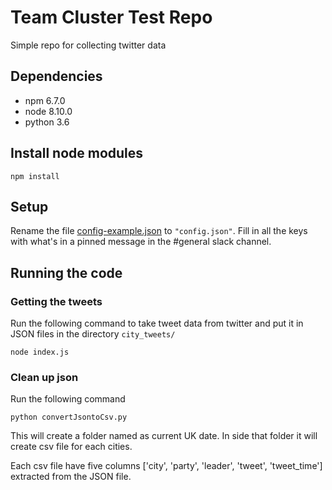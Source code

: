 
# Team Cluster Test Repo

Simple repo for collecting twitter data

## Dependencies
* npm 6.7.0
* node 8.10.0
* python 3.6

## Install node modules
```
npm install
```

## Setup
Rename the file [config-example.json](./config-example.json) to `"config.json"`. Fill in all the keys with what's in a pinned message in the #general slack channel.

## Running the code

### Getting the tweets

Run the following command to take tweet data from twitter and put it in JSON files in the directory `city_tweets/`
```
node index.js
```

### Clean up json

Run the following command

```
python convertJsontoCsv.py
```

This will create a folder named as current UK date. In side that folder it will create csv file for each cities. 

Each csv file have five columns ['city', 'party', 'leader', 'tweet', 'tweet_time'] extracted from the JSON file. 


